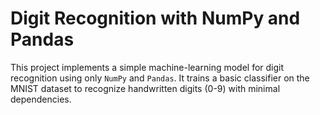 # Digit Recognition with NumPy and Pandas

This project implements a simple machine-learning model for digit recognition using only `NumPy` and `Pandas`. It trains a basic classifier on the MNIST dataset to recognize handwritten digits (0-9) with minimal dependencies.


